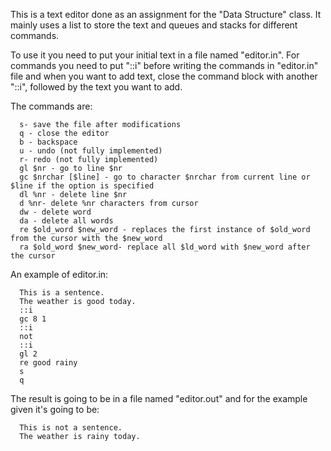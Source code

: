 This is a text editor done as an assignment for
the "Data Structure" class. It mainly uses a list
to store the text and queues and stacks for different
commands. 

To use it you need to put your initial text in a file
named "editor.in". For commands you need to put "::i"
before writing the commands in "editor.in" file and 
when you want to add text, close the command block with another "::i", followed
by the text you want to add.

The commands are:

      s- save the file after modifications
      q - close the editor
      b - backspace
      u - undo (not fully implemented)
      r- redo (not fully implemented)
      gl $nr - go to line $nr
      gc $nrchar [$line] - go to character $nrchar from current line or $line if the option is specified
      dl %nr - delete line $nr
      d %nr- delete %nr characters from cursor
      dw - delete word
      da - delete all words
      re $old_word $new_word - replaces the first instance of $old_word from the cursor with the $new_word
      ra $old_word $new_word- replace all $ld_word with $new_word after the cursor

An example of editor.in:

      This is a sentence.
      The weather is good today.
      ::i
      gc 8 1
      ::i
      not 
      ::i
      gl 2
      re good rainy
      s
      q
      

The result is going to be in a file named "editor.out" and for the example given it's going to be:

      This is not a sentence.
      The weather is rainy today.
      
